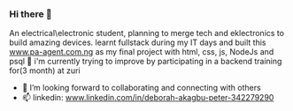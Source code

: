 ### Hi there 👋

An electrical\electronic student,
planning to merge tech and eklectronics to build amazing devices.
learnt fullstack during my IT days and built this www.pa-agent.com.ng as my final project with html, css, js, NodeJs and psql
🌱 i'm currently trying to improve by participating in a backend training for(3 month) at zuri
- 👯 I’m looking forward to collaborating and connecting with others
- 📫 linkedin: www.linkedin.com/in/deborah-akagbu-peter-342279290


